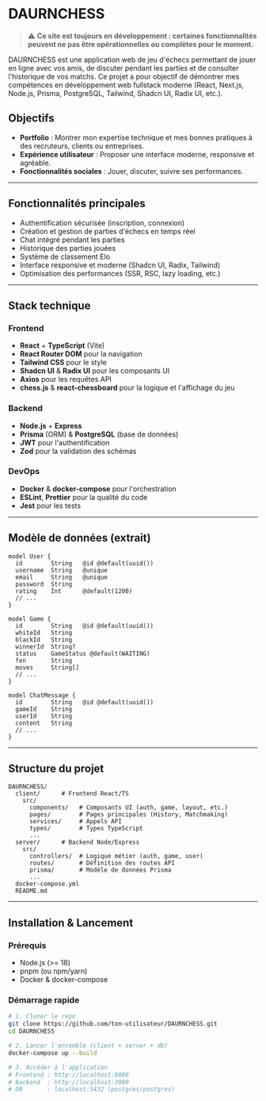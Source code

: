 # DAURNCHESS

> ⚠️ **Ce site est toujours en développement : certaines fonctionnalités peuvent ne pas être opérationnelles ou complètes pour le moment.**

DAURNCHESS est une application web de jeu d'échecs permettant de jouer en ligne avec vos amis, de discuter pendant les parties et de consulter l'historique de vos matchs. Ce projet a pour objectif de démontrer mes compétences en développement web fullstack moderne (React, Next.js, Node.js, Prisma, PostgreSQL, Tailwind, Shadcn UI, Radix UI, etc.).

## Objectifs

- **Portfolio** : Montrer mon expertise technique et mes bonnes pratiques à des recruteurs, clients ou entreprises.
- **Expérience utilisateur** : Proposer une interface moderne, responsive et agréable.
- **Fonctionnalités sociales** : Jouer, discuter, suivre ses performances.

---

## Fonctionnalités principales

- Authentification sécurisée (inscription, connexion)
- Création et gestion de parties d'échecs en temps réel
- Chat intégré pendant les parties
- Historique des parties jouées
- Système de classement Elo
- Interface responsive et moderne (Shadcn UI, Radix, Tailwind)
- Optimisation des performances (SSR, RSC, lazy loading, etc.)

---

## Stack technique

### Frontend

- **React** + **TypeScript** (Vite)
- **React Router DOM** pour la navigation
- **Tailwind CSS** pour le style
- **Shadcn UI** & **Radix UI** pour les composants UI
- **Axios** pour les requêtes API
- **chess.js** & **react-chessboard** pour la logique et l'affichage du jeu

### Backend

- **Node.js** + **Express**
- **Prisma** (ORM) & **PostgreSQL** (base de données)
- **JWT** pour l'authentification
- **Zod** pour la validation des schémas

### DevOps

- **Docker** & **docker-compose** pour l'orchestration
- **ESLint**, **Prettier** pour la qualité du code
- **Jest** pour les tests

---

## Modèle de données (extrait)

```prisma
model User {
  id        String   @id @default(uuid())
  username  String   @unique
  email     String   @unique
  password  String
  rating    Int      @default(1200)
  // ...
}

model Game {
  id        String   @id @default(uuid())
  whiteId   String
  blackId   String
  winnerId  String?
  status    GameStatus @default(WAITING)
  fen       String
  moves     String[]
  // ...
}

model ChatMessage {
  id        String   @id @default(uuid())
  gameId    String
  userId    String
  content   String
  // ...
}
```

---

## Structure du projet

```
DAURNCHESS/
  client/      # Frontend React/TS
    src/
      components/   # Composants UI (auth, game, layout, etc.)
      pages/        # Pages principales (History, Matchmaking)
      services/     # Appels API
      types/        # Types TypeScript
      ...
  server/      # Backend Node/Express
    src/
      controllers/  # Logique métier (auth, game, user)
      routes/       # Définition des routes API
      prisma/       # Modèle de données Prisma
      ...
  docker-compose.yml
  README.md
```

---

## Installation & Lancement

### Prérequis

- Node.js (>= 18)
- pnpm (ou npm/yarn)
- Docker & docker-compose

### Démarrage rapide

```bash
# 1. Cloner le repo
git clone https://github.com/ton-utilisateur/DAURNCHESS.git
cd DAURNCHESS

# 2. Lancer l'ensemble (client + server + db)
docker-compose up --build

# 3. Accéder à l'application
# Frontend : http://localhost:8080
# Backend  : http://localhost:3000
# DB       : localhost:5432 (postgres/postgres)
```
